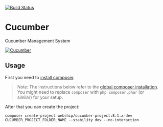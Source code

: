 [![Build Status](https://travis-ci.org/webship/cucumber.svg?branch=8.x-1.x)](https://travis-ci.org/webship/cucumber)
# Cucumber
Cucumber Management System

[![Cucumber](https://www.drupal.org/files/project-images/drupal-cucumber.png)](https://www.drupal.org/project/cucumber)

## Usage

First you need to [install composer](https://getcomposer.org/doc/00-intro.md#installation-linux-unix-osx).

> Note: The instructions below refer to the [global composer installation](https://getcomposer.org/doc/00-intro.md#globally).
You might need to replace `composer` with `php composer.phar` (or similar) 
for your setup.

After that you can create the project:

```
composer create-project webship/cucumber-project:8.1.x-dev CUCUMBER_PROJECT_FOLDER_NAME --stability dev --no-interaction
```
